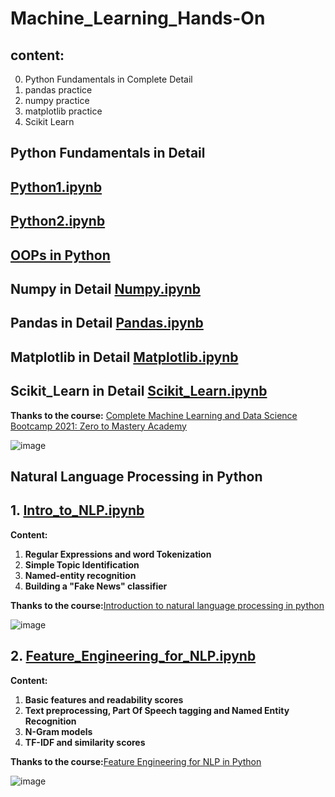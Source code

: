 # Machine_Learning_Hands-On

## content:
0. Python Fundamentals in Complete Detail
1. pandas practice
2. numpy practice
3. matplotlib practice
4. Scikit Learn

## Python Fundamentals in Detail 
## [Python1.ipynb](https://github.com/Shrikantpatil2197/Machine_Learning_Hands-On/blob/main/All_Notebooks/python0.ipynb)
## [Python2.ipynb](https://github.com/Shrikantpatil2197/Machine_Learning_Hands-On/blob/main/All_Notebooks/python1.ipynb)
## [OOPs in Python](https://github.com/Shrikantpatil2197/Machine_Learning_Hands-On/blob/main/All_Notebooks/object_oriented_programming.ipynb)
## Numpy in Detail [Numpy.ipynb](https://github.com/Shrikantpatil2197/Machine_Learning_Hands-On/blob/main/All_Notebooks/numpy.ipynb)
## Pandas in Detail [Pandas.ipynb](https://github.com/Shrikantpatil2197/Machine_Learning_Hands-On/blob/main/All_Notebooks/pandas.ipynb)
## Matplotlib in Detail [Matplotlib.ipynb](https://github.com/Shrikantpatil2197/Machine_Learning_Hands-On/blob/main/All_Notebooks/matplotlib.ipynb)
## Scikit_Learn in Detail [Scikit_Learn.ipynb](https://github.com/Shrikantpatil2197/Machine_Learning_Hands-On/blob/main/All_Notebooks/scikit-learn(sklearn).ipynb)

**Thanks to the course:** [Complete Machine Learning and Data Science Bootcamp 2021: Zero to Mastery Academy](https://www.udemy.com/course/complete-machine-learning-and-data-science-zero-to-mastery/)

![image](https://user-images.githubusercontent.com/37009367/113480510-2f161d00-94b2-11eb-9f4e-1a3772314925.png)


## Natural Language Processing in Python

## 1. [Intro_to_NLP.ipynb](https://github.com/Shrikantpatil2197/Machine_Learning_Hands-On/blob/main/NLP_hands_on/python_notebooks/Intro_to_NLP.ipynb)
**Content:**
1. **Regular Expressions and word Tokenization**
2.  **Simple Topic Identification**
3.  **Named-entity recognition**
4.  **Building a "Fake News" classifier**

**Thanks to the course:**[Introduction to natural language processing in python](https://learn.datacamp.com/courses/introduction-to-natural-language-processing-in-python)

![image](https://user-images.githubusercontent.com/37009367/114551627-49ee4b80-9c81-11eb-90d0-8944ca925414.png)

## 2. [Feature_Engineering_for_NLP.ipynb](https://github.com/Shrikantpatil2197/Machine_Learning_Hands-On/blob/main/NLP_hands_on/python_notebooks/Feature_Engineering_for_NLP.ipynb)
**Content:**
1. **Basic features and readability scores**
2.  **Text preprocessing, Part Of Speech tagging and Named Entity Recognition**
3.  **N-Gram models**
4.  **TF-IDF and similarity scores**

**Thanks to the course:**[Feature Engineering for NLP in Python](https://learn.datacamp.com/courses/feature-engineering-for-nlp-in-python)

![image](https://user-images.githubusercontent.com/37009367/114704077-c6496300-9d43-11eb-8371-aa86e403b4d3.png)








